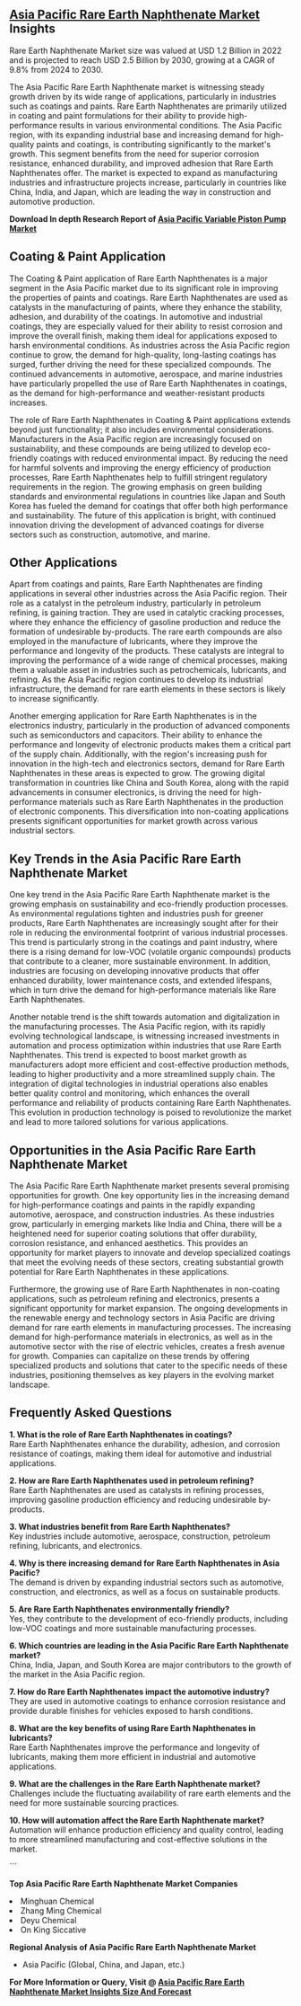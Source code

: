 <h2><a href="https://www.verifiedmarketreports.com/download-sample/?rid=332474&amp;utm_source=Github-Feb&amp;utm_medium=219" target="_blank">Asia Pacific Rare Earth Naphthenate Market</a> Insights</h2><p>Rare Earth Naphthenate Market size was valued at USD 1.2 Billion in 2022 and is projected to reach USD 2.5 Billion by 2030, growing at a CAGR of 9.8% from 2024 to 2030.</p><p><p>The Asia Pacific Rare Earth Naphthenate market is witnessing steady growth driven by its wide range of applications, particularly in industries such as coatings and paints. Rare Earth Naphthenates are primarily utilized in coating and paint formulations for their ability to provide high-performance results in various environmental conditions. The Asia Pacific region, with its expanding industrial base and increasing demand for high-quality paints and coatings, is contributing significantly to the market's growth. This segment benefits from the need for superior corrosion resistance, enhanced durability, and improved adhesion that Rare Earth Naphthenates offer. The market is expected to expand as manufacturing industries and infrastructure projects increase, particularly in countries like China, India, and Japan, which are leading the way in construction and automotive production. <p><strong>Download In depth Research Report of <a href="https://www.verifiedmarketreports.com/download-sample/?rid=236118&amp;utm_source=Pulse-Dec&amp;utm_medium=219" target="_blank">Asia Pacific Variable Piston Pump Market</a></strong></p></p> <h2>Coating & Paint Application</h2> <p>The Coating & Paint application of Rare Earth Naphthenates is a major segment in the Asia Pacific market due to its significant role in improving the properties of paints and coatings. Rare Earth Naphthenates are used as catalysts in the manufacturing of paints, where they enhance the stability, adhesion, and durability of the coatings. In automotive and industrial coatings, they are especially valued for their ability to resist corrosion and improve the overall finish, making them ideal for applications exposed to harsh environmental conditions. As industries across the Asia Pacific region continue to grow, the demand for high-quality, long-lasting coatings has surged, further driving the need for these specialized compounds. The continued advancements in automotive, aerospace, and marine industries have particularly propelled the use of Rare Earth Naphthenates in coatings, as the demand for high-performance and weather-resistant products increases.</p> <p>The role of Rare Earth Naphthenates in Coating & Paint applications extends beyond just functionality; it also includes environmental considerations. Manufacturers in the Asia Pacific region are increasingly focused on sustainability, and these compounds are being utilized to develop eco-friendly coatings with reduced environmental impact. By reducing the need for harmful solvents and improving the energy efficiency of production processes, Rare Earth Naphthenates help to fulfill stringent regulatory requirements in the region. The growing emphasis on green building standards and environmental regulations in countries like Japan and South Korea has fueled the demand for coatings that offer both high performance and sustainability. The future of this application is bright, with continued innovation driving the development of advanced coatings for diverse sectors such as construction, automotive, and marine.</p> <h2>Other Applications</h2> <p>Apart from coatings and paints, Rare Earth Naphthenates are finding applications in several other industries across the Asia Pacific region. Their role as a catalyst in the petroleum industry, particularly in petroleum refining, is gaining traction. They are used in catalytic cracking processes, where they enhance the efficiency of gasoline production and reduce the formation of undesirable by-products. The rare earth compounds are also employed in the manufacture of lubricants, where they improve the performance and longevity of the products. These catalysts are integral to improving the performance of a wide range of chemical processes, making them a valuable asset in industries such as petrochemicals, lubricants, and refining. As the Asia Pacific region continues to develop its industrial infrastructure, the demand for rare earth elements in these sectors is likely to increase significantly.</p> <p>Another emerging application for Rare Earth Naphthenates is in the electronics industry, particularly in the production of advanced components such as semiconductors and capacitors. Their ability to enhance the performance and longevity of electronic products makes them a critical part of the supply chain. Additionally, with the region's increasing push for innovation in the high-tech and electronics sectors, demand for Rare Earth Naphthenates in these areas is expected to grow. The growing digital transformation in countries like China and South Korea, along with the rapid advancements in consumer electronics, is driving the need for high-performance materials such as Rare Earth Naphthenates in the production of electronic components. This diversification into non-coating applications presents significant opportunities for market growth across various industrial sectors.</p> <h2>Key Trends in the Asia Pacific Rare Earth Naphthenate Market</h2> <p>One key trend in the Asia Pacific Rare Earth Naphthenate market is the growing emphasis on sustainability and eco-friendly production processes. As environmental regulations tighten and industries push for greener products, Rare Earth Naphthenates are increasingly sought after for their role in reducing the environmental footprint of various industrial processes. This trend is particularly strong in the coatings and paint industry, where there is a rising demand for low-VOC (volatile organic compounds) products that contribute to a cleaner, more sustainable environment. In addition, industries are focusing on developing innovative products that offer enhanced durability, lower maintenance costs, and extended lifespans, which in turn drive the demand for high-performance materials like Rare Earth Naphthenates.</p> <p>Another notable trend is the shift towards automation and digitalization in the manufacturing processes. The Asia Pacific region, with its rapidly evolving technological landscape, is witnessing increased investments in automation and process optimization within industries that use Rare Earth Naphthenates. This trend is expected to boost market growth as manufacturers adopt more efficient and cost-effective production methods, leading to higher productivity and a more streamlined supply chain. The integration of digital technologies in industrial operations also enables better quality control and monitoring, which enhances the overall performance and reliability of products containing Rare Earth Naphthenates. This evolution in production technology is poised to revolutionize the market and lead to more tailored solutions for various applications.</p> <h2>Opportunities in the Asia Pacific Rare Earth Naphthenate Market</h2> <p>The Asia Pacific Rare Earth Naphthenate market presents several promising opportunities for growth. One key opportunity lies in the increasing demand for high-performance coatings and paints in the rapidly expanding automotive, aerospace, and construction industries. As these industries grow, particularly in emerging markets like India and China, there will be a heightened need for superior coating solutions that offer durability, corrosion resistance, and enhanced aesthetics. This provides an opportunity for market players to innovate and develop specialized coatings that meet the evolving needs of these sectors, creating substantial growth potential for Rare Earth Naphthenates in these applications.</p> <p>Furthermore, the growing use of Rare Earth Naphthenates in non-coating applications, such as petroleum refining and electronics, presents a significant opportunity for market expansion. The ongoing developments in the renewable energy and technology sectors in Asia Pacific are driving demand for rare earth elements in manufacturing processes. The increasing demand for high-performance materials in electronics, as well as in the automotive sector with the rise of electric vehicles, creates a fresh avenue for growth. Companies can capitalize on these trends by offering specialized products and solutions that cater to the specific needs of these industries, positioning themselves as key players in the evolving market landscape.</p> <h2>Frequently Asked Questions</h2> <p><strong>1. What is the role of Rare Earth Naphthenates in coatings?</strong><br> Rare Earth Naphthenates enhance the durability, adhesion, and corrosion resistance of coatings, making them ideal for automotive and industrial applications.</p> <p><strong>2. How are Rare Earth Naphthenates used in petroleum refining?</strong><br> Rare Earth Naphthenates are used as catalysts in refining processes, improving gasoline production efficiency and reducing undesirable by-products.</p> <p><strong>3. What industries benefit from Rare Earth Naphthenates?</strong><br> Key industries include automotive, aerospace, construction, petroleum refining, lubricants, and electronics.</p> <p><strong>4. Why is there increasing demand for Rare Earth Naphthenates in Asia Pacific?</strong><br> The demand is driven by expanding industrial sectors such as automotive, construction, and electronics, as well as a focus on sustainable products.</p> <p><strong>5. Are Rare Earth Naphthenates environmentally friendly?</strong><br> Yes, they contribute to the development of eco-friendly products, including low-VOC coatings and more sustainable manufacturing processes.</p> <p><strong>6. Which countries are leading in the Asia Pacific Rare Earth Naphthenate market?</strong><br> China, India, Japan, and South Korea are major contributors to the growth of the market in the Asia Pacific region.</p> <p><strong>7. How do Rare Earth Naphthenates impact the automotive industry?</strong><br> They are used in automotive coatings to enhance corrosion resistance and provide durable finishes for vehicles exposed to harsh conditions.</p> <p><strong>8. What are the key benefits of using Rare Earth Naphthenates in lubricants?</strong><br> Rare Earth Naphthenates improve the performance and longevity of lubricants, making them more efficient in industrial and automotive applications.</p> <p><strong>9. What are the challenges in the Rare Earth Naphthenate market?</strong><br> Challenges include the fluctuating availability of rare earth elements and the need for more sustainable sourcing practices.</p> <p><strong>10. How will automation affect the Rare Earth Naphthenate market?</strong><br> Automation will enhance production efficiency and quality control, leading to more streamlined manufacturing and cost-effective solutions in the market.</p> ```</p><p><strong>Top Asia Pacific Rare Earth Naphthenate Market Companies</strong></p><div data-test-id=""><p><li>Minghuan Chemical</li><li> Zhang Ming Chemical</li><li> Deyu Chemical</li><li> On King Siccative</li></p><div><strong>Regional Analysis of&nbsp;Asia Pacific Rare Earth Naphthenate Market</strong></div><ul><li dir="ltr"><p dir="ltr">Asia Pacific (Global, China, and Japan, etc.)</p></li></ul><p><strong>For More Information or Query, Visit @&nbsp;</strong><strong><a href="https://www.verifiedmarketreports.com/product/rare-earth-naphthenate-market/?utm_source=Github-Feb&amp;utm_medium=219" target="_blank">Asia Pacific Rare Earth Naphthenate Market Insights Size And Forecast</a></strong></p></div><h2>&nbsp;</h2><div data-test-id="">&nbsp;</div>
